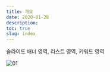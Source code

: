```yaml
---
title: 개요
date: 2020-01-28
description:
toc: true
slug: index
---
```


슬라이드 배너 영역, 리스트 영역, 키워드 영역

![01](/study/d2/02/overview/01.png)